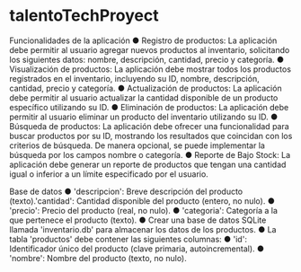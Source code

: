 # talentoTechProyect

Funcionalidades de la aplicación
● Registro de productos: La aplicación debe permitir al usuario
agregar nuevos productos al inventario, solicitando los
siguientes datos: nombre, descripción, cantidad, precio y
categoría.
● Visualización de productos: La aplicación debe mostrar todos
los productos registrados en el inventario, incluyendo su ID,
nombre, descripción, cantidad, precio y categoría.
● Actualización de productos: La aplicación debe permitir al
usuario actualizar la cantidad disponible de un producto
específico utilizando su ID.
● Eliminación de productos: La aplicación debe permitir al
usuario eliminar un producto del inventario utilizando su ID.
● Búsqueda de productos: La aplicación debe ofrecer una
funcionalidad para buscar productos por su ID, mostrando los
resultados que coincidan con los criterios de búsqueda. De
manera opcional, se puede implementar la búsqueda por los
campos nombre o categoría.
● Reporte de Bajo Stock: La aplicación debe generar un reporte
de productos que tengan una cantidad igual o inferior a un
límite especificado por el usuario.

Base de datos
● 'descripcion': Breve descripción del producto
(texto).'cantidad': Cantidad disponible del
producto (entero, no nulo).
● 'precio': Precio del producto (real, no nulo).
● 'categoria': Categoría a la que pertenece el
producto (texto).
● Crear una base de datos SQLite llamada
'inventario.db' para almacenar los datos de
los productos.
● La tabla 'productos' debe contener las
siguientes columnas:
● 'id': Identificador único del producto (clave
primaria, autoincremental).
● 'nombre': Nombre del producto (texto, no
nulo).
